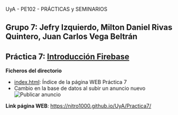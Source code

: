 UyA - PE102 - PRÁCTICAS y SEMINARIOS
## Grupo 7: Jefry Izquierdo, Milton Daniel Rivas Quintero, Juan Carlos Vega Beltrán


## Práctica 7: [Introducción Firebase](https://nitro1000.github.io/UyA/Practica7/)

**Ficheros del directorio**
  - [index.html](https://github.com/Nitro1000/UyA/blob/master/Practica7/index.html): Índice de la página WEB Práctica 7
  - Cambio en la base de datos al subir un anuncio nuevo
    ![**Publicar anuncio**](https://github.com/Nitro1000/UyA/blob/master/Practica7/publicar-anuncio2.gif)

**Link página WEB**: https://nitro1000.github.io/UyA/Practica7/
